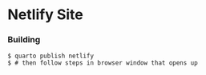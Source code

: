 # Netlify Site

### Building

```
$ quarto publish netlify
$ # then follow steps in browser window that opens up
```
